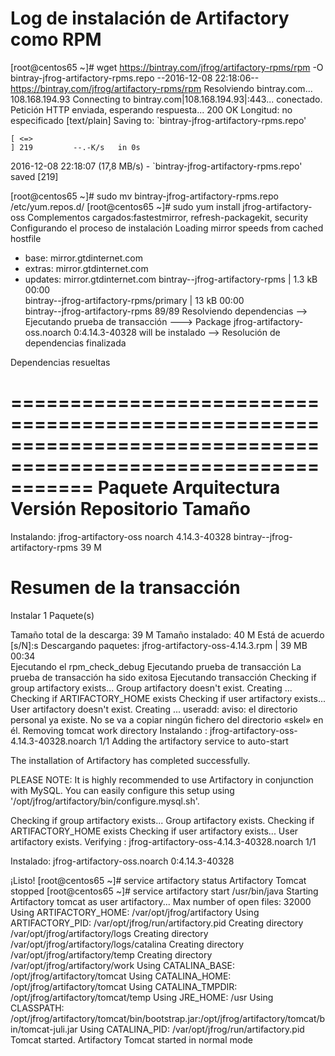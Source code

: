 # Log de instalación de Artifactory como RPM




[root@centos65 ~]# wget https://bintray.com/jfrog/artifactory-rpms/rpm -O bintray-jfrog-artifactory-rpms.repo
--2016-12-08 22:18:06--  https://bintray.com/jfrog/artifactory-rpms/rpm
Resolviendo bintray.com... 108.168.194.93
Connecting to bintray.com|108.168.194.93|:443... conectado.
Petición HTTP enviada, esperando respuesta... 200 OK
Longitud: no especificado [text/plain]
Saving to: `bintray-jfrog-artifactory-rpms.repo'

    [ <=>                                                                  ] 219         --.-K/s   in 0s      

2016-12-08 22:18:07 (17,8 MB/s) - `bintray-jfrog-artifactory-rpms.repo' saved [219]

[root@centos65 ~]# sudo mv bintray-jfrog-artifactory-rpms.repo /etc/yum.repos.d/
[root@centos65 ~]# sudo yum install jfrog-artifactory-oss
Complementos cargados:fastestmirror, refresh-packagekit, security
Configurando el proceso de instalación
Loading mirror speeds from cached hostfile
 * base: mirror.gtdinternet.com
 * extras: mirror.gtdinternet.com
 * updates: mirror.gtdinternet.com
bintray--jfrog-artifactory-rpms                                                         | 1.3 kB     00:00     
bintray--jfrog-artifactory-rpms/primary                                                 |  13 kB     00:00     
bintray--jfrog-artifactory-rpms                                                                          89/89
Resolviendo dependencias
--> Ejecutando prueba de transacción
---> Package jfrog-artifactory-oss.noarch 0:4.14.3-40328 will be instalado
--> Resolución de dependencias finalizada

Dependencias resueltas

===============================================================================================================
 Paquete                      Arquitectura  Versión               Repositorio                            Tamaño
===============================================================================================================
Instalando:
 jfrog-artifactory-oss        noarch        4.14.3-40328          bintray--jfrog-artifactory-rpms         39 M

Resumen de la transacción
===============================================================================================================
Instalar       1 Paquete(s)

Tamaño total de la descarga: 39 M
Tamaño instalado: 40 M
Está de acuerdo [s/N]:s
Descargando paquetes:
jfrog-artifactory-oss-4.14.3.rpm                                                        |  39 MB     00:34     
Ejecutando el rpm_check_debug
Ejecutando prueba de transacción
La prueba de transacción ha sido exitosa
Ejecutando transacción
Checking if group artifactory exists...
Group artifactory doesn't exist. Creating ...
Checking if ARTIFACTORY_HOME exists
Checking if user artifactory exists...
User artifactory doesn't exist. Creating ...
useradd: aviso: el directorio personal ya existe.
No se va a copiar ningún fichero del directorio «skel» en él.
Removing tomcat work directory
  Instalando    : jfrog-artifactory-oss-4.14.3-40328.noarch                                                1/1 
Adding the artifactory service to auto-start

The installation of Artifactory has completed successfully.

PLEASE NOTE: It is highly recommended to use Artifactory in conjunction with MySQL. You can easily configure this setup using '/opt/jfrog/artifactory/bin/configure.mysql.sh'.

Checking if group artifactory exists...
Group artifactory exists.
Checking if ARTIFACTORY_HOME exists
Checking if user artifactory exists...
User artifactory exists.
  Verifying     : jfrog-artifactory-oss-4.14.3-40328.noarch                                                1/1 

Instalado:
  jfrog-artifactory-oss.noarch 0:4.14.3-40328                                                                  

¡Listo!
[root@centos65 ~]# service artifactory status
Artifactory Tomcat stopped
[root@centos65 ~]# service artifactory start
/usr/bin/java
Starting Artifactory tomcat as user artifactory...
Max number of open files: 32000
Using ARTIFACTORY_HOME: /var/opt/jfrog/artifactory
Using ARTIFACTORY_PID: /var/opt/jfrog/run/artifactory.pid
Creating directory /var/opt/jfrog/artifactory/logs
Creating directory /var/opt/jfrog/artifactory/logs/catalina
Creating directory /var/opt/jfrog/artifactory/temp
Creating directory /var/opt/jfrog/artifactory/work
Using CATALINA_BASE:   /opt/jfrog/artifactory/tomcat
Using CATALINA_HOME:   /opt/jfrog/artifactory/tomcat
Using CATALINA_TMPDIR: /opt/jfrog/artifactory/tomcat/temp
Using JRE_HOME:        /usr
Using CLASSPATH:       /opt/jfrog/artifactory/tomcat/bin/bootstrap.jar:/opt/jfrog/artifactory/tomcat/bin/tomcat-juli.jar
Using CATALINA_PID:    /var/opt/jfrog/run/artifactory.pid
Tomcat started.
Artifactory Tomcat started in normal mode

